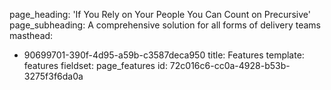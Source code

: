 page_heading: 'If You Rely on Your People  You Can Count on Precursive'
page_subheading: A comprehensive solution for all forms of delivery teams
masthead:
  - 90699701-390f-4d95-a59b-c3587deca950
title: Features
template: features
fieldset: page_features
id: 72c016c6-cc0a-4928-b53b-3275f3f6da0a
